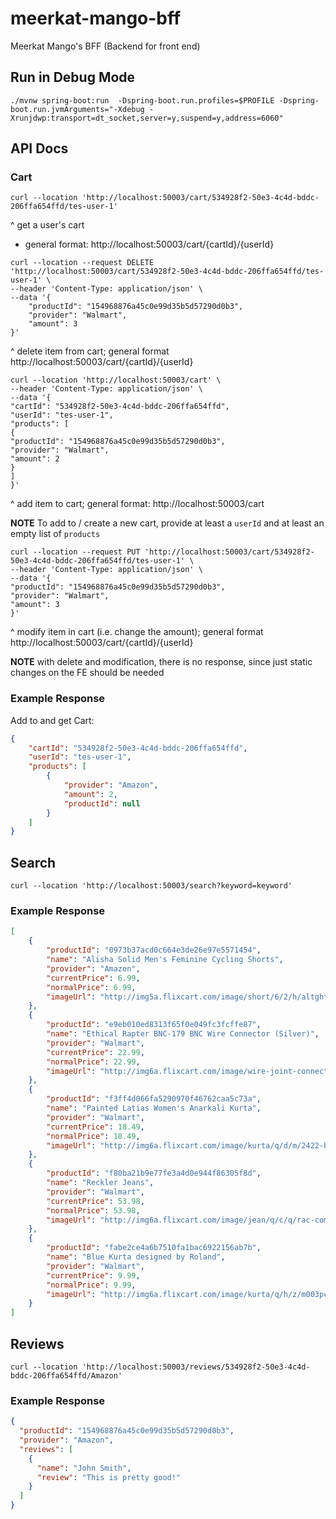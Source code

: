 # meerkat-mango-bff
Meerkat Mango's BFF (Backend for front end)

## Run in Debug Mode
```shell
./mvnw spring-boot:run  -Dspring-boot.run.profiles=$PROFILE -Dspring-boot.run.jvmArguments="-Xdebug -Xrunjdwp:transport=dt_socket,server=y,suspend=y,address=6060"
```

## API Docs

### Cart

```shell
curl --location 'http://localhost:50003/cart/534928f2-50e3-4c4d-bddc-206ffa654ffd/tes-user-1'
```
^ get a user's cart
- general format: http://localhost:50003/cart/{cartId}/{userId}
```shell
curl --location --request DELETE 'http://localhost:50003/cart/534928f2-50e3-4c4d-bddc-206ffa654ffd/tes-user-1' \
--header 'Content-Type: application/json' \
--data '{
    "productId": "154968876a45c0e99d35b5d57290d0b3",
    "provider": "Walmart",
    "amount": 3
}'
``` 
^ delete item from cart; general format http://localhost:50003/cart/{cartId}/{userId}
```shell
curl --location 'http://localhost:50003/cart' \
--header 'Content-Type: application/json' \
--data '{
"cartId": "534928f2-50e3-4c4d-bddc-206ffa654ffd",
"userId": "tes-user-1",
"products": [
{
"productId": "154968876a45c0e99d35b5d57290d0b3",
"provider": "Walmart",
"amount": 2
}
]
}'
```
^ add item to cart; general format: http://localhost:50003/cart 

**NOTE** To add to / create a new cart, provide at least a `userId` and at least an empty list of `products`

```shell
curl --location --request PUT 'http://localhost:50003/cart/534928f2-50e3-4c4d-bddc-206ffa654ffd/tes-user-1' \
--header 'Content-Type: application/json' \
--data '{
"productId": "154968876a45c0e99d35b5d57290d0b3",
"provider": "Walmart",
"amount": 3
}'
```
^ modify item in cart (i.e. change the amount); general format http://localhost:50003/cart/{cartId}/{userId}

**NOTE** with delete and modification, there is no response, since just static changes on the FE should be needed

### Example Response

Add to and get Cart:
```json
{
    "cartId": "534928f2-50e3-4c4d-bddc-206ffa654ffd",
    "userId": "tes-user-1",
    "products": [
        {
            "provider": "Amazon",
            "amount": 2,
            "productId": null
        }
    ]
}
```

## Search
```shell
curl --location 'http://localhost:50003/search?keyword=keyword' 
```

### Example Response
```json
[
    {
        "productId": "0973b37acd0c664e3de26e97e5571454",
        "name": "Alisha Solid Men's Feminine Cycling Shorts",
        "provider": "Amazon",
        "currentPrice": 6.99,
        "normalPrice": 6.99,
        "imageUrl": "http://img5a.flixcart.com/image/short/6/2/h/altght-11-alisha-38-original-imaeh2d5uq9thnyg.jpeg"
    },
    {
        "productId": "e9eb010ed8313f65f0e049fc3fcffe87",
        "name": "Ethical Rapter BNC-179 BNC Wire Connector (Silver)",
        "provider": "Walmart",
        "currentPrice": 22.99,
        "normalPrice": 22.99,
        "imageUrl": "http://img6a.flixcart.com/image/wire-joint-connector/n/r/f/bnc-057-rapter-100-1100x1100-imaehffvdkwk4jzh.jpeg"
    },
    {
        "productId": "f3ff4d066fa5290970f46762caa5c73a",
        "name": "Painted Latias Women's Anarkali Kurta",
        "provider": "Walmart",
        "currentPrice": 18.49,
        "normalPrice": 18.49,
        "imageUrl": "http://img6a.flixcart.com/image/kurta/q/d/m/2422-beige-libas-xxl-original-imaegfjeybmdzcfy.jpeg"
    },
    {
        "productId": "f80ba21b9e77fe3a4d0e944f86305f8d",
        "name": "Reckler Jeans",
        "provider": "Walmart",
        "currentPrice": 53.98,
        "normalPrice": 53.98,
        "imageUrl": "http://img6a.flixcart.com/image/jean/q/c/q/rac-comboof2-8-reckler-32-original-imaecjywwb8afbzy.jpeg"
    },
    {
        "productId": "fabe2ce4a6b7510fa1bac6922156ab7b",
        "name": "Blue Kurta designed by Roland",
        "provider": "Walmart",
        "currentPrice": 9.99,
        "normalPrice": 9.99,
        "imageUrl": "http://img6a.flixcart.com/image/kurta/q/h/z/m003pcotgreflo-masara-xl-original-imaeheqbwjhesjwq.jpeg"
    }
]
```

## Reviews

```shell
curl --location 'http://localhost:50003/reviews/534928f2-50e3-4c4d-bddc-206ffa654ffd/Amazon'
```

### Example Response
```json
{
  "productId": "154968876a45c0e99d35b5d57290d0b3",
  "provider": "Amazon",
  "reviews": [
    {
      "name": "John Smith",
      "review": "This is pretty good!"
    }
  ]
}
```
